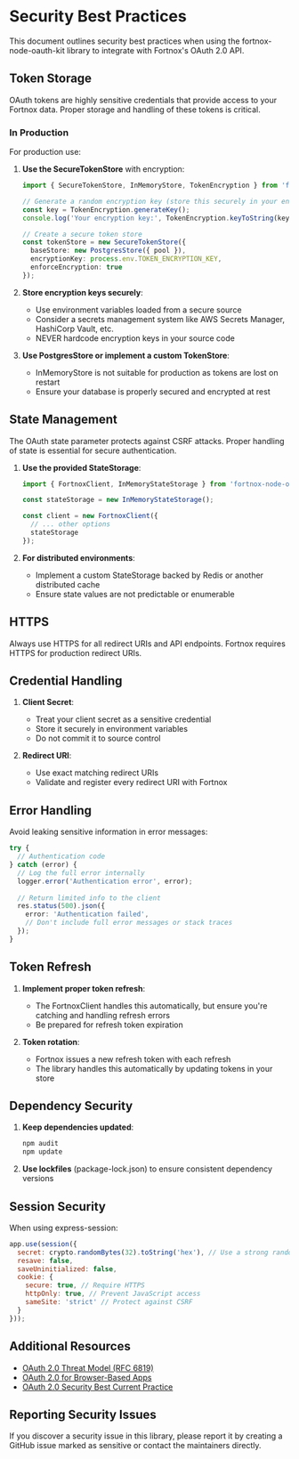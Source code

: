 # Security Best Practices

This document outlines security best practices when using the fortnox-node-oauth-kit library to integrate with Fortnox's OAuth 2.0 API.

## Token Storage

OAuth tokens are highly sensitive credentials that provide access to your Fortnox data. Proper storage and handling of these tokens is critical.

### In Production

For production use:

1. **Use the SecureTokenStore** with encryption:
   ```typescript
   import { SecureTokenStore, InMemoryStore, TokenEncryption } from 'fortnox-node-oauth-kit';
   
   // Generate a random encryption key (store this securely in your environment)
   const key = TokenEncryption.generateKey();
   console.log('Your encryption key:', TokenEncryption.keyToString(key));
   
   // Create a secure token store
   const tokenStore = new SecureTokenStore({
     baseStore: new PostgresStore({ pool }),
     encryptionKey: process.env.TOKEN_ENCRYPTION_KEY,
     enforceEncryption: true
   });
   ```

2. **Store encryption keys securely**:
   - Use environment variables loaded from a secure source
   - Consider a secrets management system like AWS Secrets Manager, HashiCorp Vault, etc.
   - NEVER hardcode encryption keys in your source code

3. **Use PostgresStore or implement a custom TokenStore**:
   - InMemoryStore is not suitable for production as tokens are lost on restart
   - Ensure your database is properly secured and encrypted at rest

## State Management

The OAuth state parameter protects against CSRF attacks. Proper handling of state is essential for secure authentication.

1. **Use the provided StateStorage**:
   ```typescript
   import { FortnoxClient, InMemoryStateStorage } from 'fortnox-node-oauth-kit';
   
   const stateStorage = new InMemoryStateStorage();
   
   const client = new FortnoxClient({
     // ... other options
     stateStorage 
   });
   ```

2. **For distributed environments**:
   - Implement a custom StateStorage backed by Redis or another distributed cache
   - Ensure state values are not predictable or enumerable

## HTTPS

Always use HTTPS for all redirect URIs and API endpoints. Fortnox requires HTTPS for production redirect URIs.

## Credential Handling

1. **Client Secret**: 
   - Treat your client secret as a sensitive credential
   - Store it securely in environment variables
   - Do not commit it to source control

2. **Redirect URI**:
   - Use exact matching redirect URIs
   - Validate and register every redirect URI with Fortnox

## Error Handling

Avoid leaking sensitive information in error messages:

```typescript
try {
  // Authentication code
} catch (error) {
  // Log the full error internally
  logger.error('Authentication error', error);
  
  // Return limited info to the client
  res.status(500).json({ 
    error: 'Authentication failed',
    // Don't include full error messages or stack traces
  });
}
```

## Token Refresh

1. **Implement proper token refresh**:
   - The FortnoxClient handles this automatically, but ensure you're catching and handling refresh errors
   - Be prepared for refresh token expiration

2. **Token rotation**:
   - Fortnox issues a new refresh token with each refresh
   - The library handles this automatically by updating tokens in your store

## Dependency Security

1. **Keep dependencies updated**:
   ```bash
   npm audit
   npm update
   ```

2. **Use lockfiles** (package-lock.json) to ensure consistent dependency versions

## Session Security

When using express-session:

```javascript
app.use(session({
  secret: crypto.randomBytes(32).toString('hex'), // Use a strong random secret
  resave: false,
  saveUninitialized: false,
  cookie: { 
    secure: true, // Require HTTPS
    httpOnly: true, // Prevent JavaScript access
    sameSite: 'strict' // Protect against CSRF
  }
}));
```

## Additional Resources

- [OAuth 2.0 Threat Model (RFC 6819)](https://datatracker.ietf.org/doc/html/rfc6819)
- [OAuth 2.0 for Browser-Based Apps](https://datatracker.ietf.org/doc/html/draft-ietf-oauth-browser-based-apps)
- [OAuth 2.0 Security Best Current Practice](https://datatracker.ietf.org/doc/html/draft-ietf-oauth-security-topics)

## Reporting Security Issues

If you discover a security issue in this library, please report it by creating a GitHub issue marked as sensitive or contact the maintainers directly. 